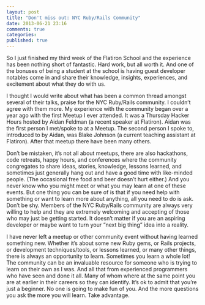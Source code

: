 ```yaml
---
layout: post
title: "Don't miss out: NYC Ruby/Rails Community"
date: 2013-06-21 23:16
comments: true
categories:
published: true
---
```

So I just finished my third week of the Flatiron School and the experience has been nothing short of fantastic. Hard work, but all worth it. And one of the bonuses of being a student at the school is having guest developer notables come in and share their knowledge, insights, experiences, and excitement about what they do with us.

I thought I would write about what has been a common thread amongst several of their talks, praise for the NYC Ruby/Rails community. I couldn’t agree with them more. My experience with the community began over a year ago with the first Meetup I ever attended. It was a Thursday Hacker Hours hosted by Aidan Feldman (a recent speaker at Flatiron).  Aidan was the first person I met/spoke to at a Meetup. The second person I spoke to, introduced to by Aidan, was Blake Johnson (a current teaching assistant at Flatiron).  After that meetup there have been many others.

Don’t be mistaken, it’s not all about meetups, there are also hackathons, code retreats, happy hours, and conferences where the community congregates to share ideas, stories, knowledge, lessons learned, and sometimes just generally hang out and have a good time with like-minded people. (The occasional free food and beer doesn’t hurt either.) And you never know who you might meet or what you may learn at one of these events. But one thing you can be sure of is that if you need help with something or want to learn more about anything, all you need to do is ask. Don’t be shy. Members of the NYC Ruby/Rails community are always very willing to help and they are extremely welcoming and accepting of those who may just be getting started. It doesn’t matter if you are an aspiring developer or maybe want to turn your “next big thing” idea into a reality.

I have never left a meetup or other community event without having learned something new. Whether it’s about some new Ruby gems, or Rails projects, or development techniques/tools, or lessons learned, or many other things, there is always an opportunity to learn. Sometimes you learn a whole lot! The community can be an invaluable resource for someone who is trying to learn on their own as I was. And all that from experienced programmers who have seen and done it all. Many of whom where at the same point you are at earlier in their careers so they can identify. It’s ok to admit that you’re just a beginner. No one is going to make fun of you. And the more questions you ask the more you will learn. Take advantage.
